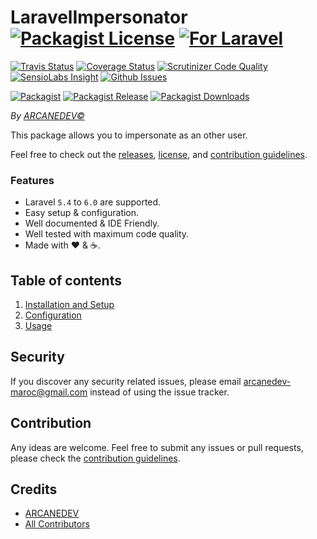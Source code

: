 # LaravelImpersonator [![Packagist License][badge_license]](LICENSE.md) [![For Laravel][badge_laravel]][link-github-repo]

[![Travis Status][badge_build]][link-travis]
[![Coverage Status][badge_coverage]][link-scrutinizer]
[![Scrutinizer Code Quality][badge_quality]][link-scrutinizer]
[![SensioLabs Insight][badge_insight]][link-insight]
[![Github Issues][badge_issues]][link-github-issues]

[![Packagist][badge_package]][link-packagist]
[![Packagist Release][badge_release]][link-packagist]
[![Packagist Downloads][badge_downloads]][link-packagist]

*By [ARCANEDEV&copy;](http://www.arcanedev.net/)*

This package allows you to impersonate as an other user.

Feel free to check out the [releases](https://github.com/ARCANEDEV/LaravelImpersonator/releases), [license](LICENSE.md), and [contribution guidelines](CONTRIBUTING.md).

### Features

  * Laravel `5.4` to `6.0` are supported.
  * Easy setup &amp; configuration.
  * Well documented &amp; IDE Friendly.
  * Well tested with maximum code quality.
  * Made with :heart: &amp; :coffee:.

## Table of contents

  1. [Installation and Setup](_docs/1-Installation-and-Setup.md)
  2. [Configuration](_docs/2-Configuration.md)
  3. [Usage](_docs/3-Usage.md)

## Security

If you discover any security related issues, please email arcanedev-maroc@gmail.com instead of using the issue tracker.

## Contribution

Any ideas are welcome. Feel free to submit any issues or pull requests, please check the [contribution guidelines](CONTRIBUTING.md).

## Credits

- [ARCANEDEV][link-author]
- [All Contributors][link-contributors]

[badge_license]:   https://img.shields.io/packagist/l/arcanedev/laravel-impersonator.svg?style=flat-square
[badge_laravel]:   https://img.shields.io/badge/Laravel-5.4%20to%206.0-orange.svg?style=flat-square
[badge_build]:     https://img.shields.io/travis/ARCANEDEV/LaravelImpersonator.svg?style=flat-square
[badge_coverage]:  https://img.shields.io/scrutinizer/coverage/g/ARCANEDEV/LaravelImpersonator.svg?style=flat-square
[badge_quality]:   https://img.shields.io/scrutinizer/g/ARCANEDEV/LaravelImpersonator.svg?style=flat-square
[badge_insight]:   https://img.shields.io/sensiolabs/i/a9bfffe8-8d21-434c-a1cc-07bbbee97cb7.svg?style=flat-square
[badge_issues]:    https://img.shields.io/github/issues/ARCANEDEV/LaravelImpersonator.svg?style=flat-square
[badge_package]:   https://img.shields.io/badge/package-arcanedev/laravel--impersonator-blue.svg?style=flat-square
[badge_release]:   https://img.shields.io/packagist/v/arcanedev/laravel-impersonator.svg?style=flat-square
[badge_downloads]: https://img.shields.io/packagist/dt/arcanedev/laravel-impersonator.svg?style=flat-square

[link-author]:        https://github.com/arcanedev-maroc
[link-github-repo]:   https://github.com/ARCANEDEV/LaravelImpersonator
[link-github-issues]: https://github.com/ARCANEDEV/LaravelImpersonator/issues
[link-contributors]:  https://github.com/ARCANEDEV/LaravelImpersonator/graphs/contributors
[link-packagist]:     https://packagist.org/packages/arcanedev/laravel-impersonator
[link-travis]:        https://travis-ci.org/ARCANEDEV/LaravelImpersonator
[link-scrutinizer]:   https://scrutinizer-ci.com/g/ARCANEDEV/LaravelImpersonator/?branch=master
[link-insight]:       https://insight.sensiolabs.com/projects/a9bfffe8-8d21-434c-a1cc-07bbbee97cb7
